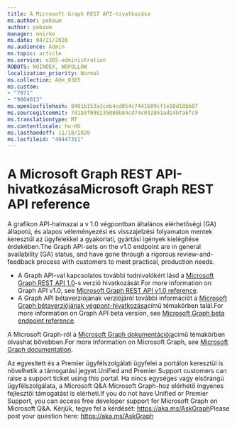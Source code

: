 ```yaml
---
title: A Microsoft Graph REST API-hivatkozása
ms.author: pebaum
author: pebaum
manager: mnirke
ms.date: 04/21/2020
ms.audience: Admin
ms.topic: article
ms.service: o365-administration
ROBOTS: NOINDEX, NOFOLLOW
localization_priority: Normal
ms.collection: Adm_O365
ms.custom:
- "7071"
- "9004013"
ms.openlocfilehash: 8401b153a3ceb4cd854c7441689cf1e10d18bb07
ms.sourcegitcommit: 7d1b9f098235000b84cd74c032861ad14bfa6fc9
ms.translationtype: MT
ms.contentlocale: hu-HU
ms.lasthandoff: 11/18/2020
ms.locfileid: "49447311"
---
```

# <a name="microsoft-graph-rest-api-reference"></a><span data-ttu-id="68f53-102">A Microsoft Graph REST API-hivatkozása</span><span class="sxs-lookup"><span data-stu-id="68f53-102">Microsoft Graph REST API reference</span></span>

<span data-ttu-id="68f53-103">A grafikon API-halmazai a v 1.0 végpontban általános elérhetőségi (GA) állapotú, és alapos véleményezési és visszajelzési folyamaton mentek keresztül az ügyfelekkel a gyakorlati, gyártási igények kielégítése érdekében.</span><span class="sxs-lookup"><span data-stu-id="68f53-103">The Graph API-sets on the v1.0 endpoint are in general availability (GA) status, and have gone through a rigorous review-and-feedback process with customers to meet practical, production needs.</span></span>

- <span data-ttu-id="68f53-104">A Graph API-val kapcsolatos további tudnivalókért lásd a [Microsoft Graph REST API 1.0](https://docs.microsoft.com/graph/api/overview?toc=.%2Fref%2Ftoc.json&view=graph-rest-1.0&preserve-view=true)-s verzió hivatkozását.</span><span class="sxs-lookup"><span data-stu-id="68f53-104">For more information on Graph API v1.0, see [Microsoft Graph REST API v1.0 reference](https://docs.microsoft.com/graph/api/overview?toc=.%2Fref%2Ftoc.json&view=graph-rest-1.0&preserve-view=true).</span></span> 
- <span data-ttu-id="68f53-105">A Graph API bétaverziójának verziójáról további információt a [Microsoft Graph bétaverziójának végpont-hivatkozása](https://docs.microsoft.com/graph/api/overview?toc=.%2Fref%2Ftoc.json&view=graph-rest-beta&preserve-view=true)című témakörben talál.</span><span class="sxs-lookup"><span data-stu-id="68f53-105">For more information on Graph API beta version, see [Microsoft Graph beta endpoint reference](https://docs.microsoft.com/graph/api/overview?toc=.%2Fref%2Ftoc.json&view=graph-rest-beta&preserve-view=true).</span></span>

<span data-ttu-id="68f53-106">A Microsoft Graph-ról a [Microsoft Graph dokumentációja](https://docs.microsoft.com/graph/)című témakörben olvashat bővebben.</span><span class="sxs-lookup"><span data-stu-id="68f53-106">For more information on Microsoft Graph, see [Microsoft Graph documentation](https://docs.microsoft.com/graph/).</span></span>

<span data-ttu-id="68f53-107">Az egyesített és a Premier ügyfélszolgálati ügyfelei a portálon keresztül is növelhetik a támogatási jegyet.</span><span class="sxs-lookup"><span data-stu-id="68f53-107">Unified and Premier Support customers can raise a support ticket using this portal.</span></span> <span data-ttu-id="68f53-108">Ha nincs egységes vagy elsőrangú ügyfélszolgálata, a Microsoft Q&A Microsoft Graph-hoz elérhető ingyenes fejlesztői támogatást is elérheti.</span><span class="sxs-lookup"><span data-stu-id="68f53-108">If you do not have Unified or Premier Support, you can access free developer support for Microsoft Graph on Microsoft Q&A.</span></span> <span data-ttu-id="68f53-109">Kérjük, tegye fel a kérdését: https://aka.ms/AskGraph</span><span class="sxs-lookup"><span data-stu-id="68f53-109">Please post your question here: https://aka.ms/AskGraph</span></span>
